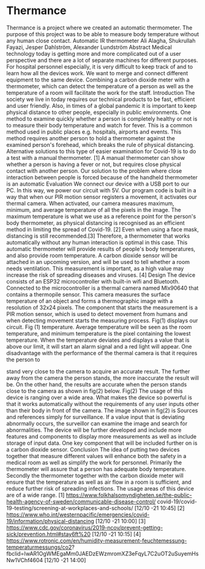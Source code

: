 # Thermance
Thermance is a project where we created an automatic thermometer. The purpose of this project was to be able to measure body temperature without any human close contact.
Automatic IR thermometer
Ali Alagha, Shukrullah Fayazi, Jesper Dahlström, Alexander Lundström
 Abstract
Medical technology today is getting more and more complicated out of a user perspective and there are a lot of separate machines for different purposes. For hospital personnel especially, it is very difficult to keep track of and to learn how all the devices work. We want to merge and connect different equipment to the same device. Combining a carbon dioxide meter with a thermometer, which can detect the temperature of a person as well as the temperature of a room will facilitate the work for the staff.
Introduction
The society we live in today requires our technical products to be fast, efficient and user friendly. Also, in times of a global pandemic it is important to keep physical distance to other people, especially in public environments. One method to examine quickly whether a person is completely healthy or not is to measure their body temperature and watch for fever. This is a common method used in public places e.g. hospitals, airports and events. This method requires another person to hold a thermometer against the examined person's forehead, which breaks the rule of physical distancing. Alternative solutions to this type of easier examination for Covid-19 is to do a test with a manual thermometer. [1] A manual thermometer can show whether a person is having a fever or not, but requires close physical contact with another person.
Our solution to the problem where close interaction between people is forced because of the handheld thermometer is an automatic
Evaluation
We connect our device with a USB port to our PC. In this way, we power our circuit with 5V. Our program code is built in a way that when our PIR motion sensor registers a movement, it activates our thermal camera. When activated, our camera measures maximum, minimum, and average temperature of all the pixels in the image. The maximum temperature is what we use as a reference point for the person's body
thermometer, as physical distancing is recognised as an efficient method in limiting the spread of Covid-19. [2] Even when using a face mask, distancing is still recommended.[3] Therefore, a thermometer that works automatically without any human interaction is optimal in this case. This automatic thermometer will provide results of people's body temperatures, and also provide room temperature. A carbon dioxide sensor will be attached in an upcoming version, and will be used to tell whether a room needs ventilation. This measurement is important, as a high value may increase the risk of spreading diseases and viruses. [4]
Design
The device consists of an ESP32 microcontroller with built-in wifi and Bluetooth. Connected to the microcontroller is a thermal camera named Mlx90640 that contains a thermopile sensor. This camera measures the surface temperature of an object and forms a thermographic image with a resolution of 32x24 pixels. The component that starts the measurement is a PIR motion sensor, which is used to detect movement from humans and when detecting movement starts the measuring process. Fig(1) displays our circuit.
Fig (1)
temperature. Average temperature will be seen as the room temperature, and minimum temperature is the pixel containing the lowest temperature. When the temperature deviates and displays a value that is above our limit, it will start an alarm signal and a red light will appear.
One disadvantage with the performance of the thermal camera is that it requires the person to
 
stand very close to the camera to acquire an accurate result. The further away from the camera the person stands, the more inaccurate the result will be. On the other hand, the results are accurate when the person stands close to the camera as shown in fig(2) below.
Fig(2)
The usage of this device is ranging over a wide area. What makes the device so powerful is that it works automatically without the requirements of any user inputs other than their body in front of the camera. The image shown in fig(2) is
Sources and references
simply for surveillance. If a value input that is deviating abnormally occurs, the surveillor can examine the image and search for abnormalities.
The device will be further developed and include more features and components to display more measurements as well as include storage of input data. One key component that will be included further on is a carbon dioxide sensor.
Conclusion
The idea of putting two devices together that measure different values will enhance both the safety in a medical room as well as simplify the work for personnel. Primarily the thermometer will assure that a person has adequate body temperature. Secondly the thermometer together with the carbon dioxide meter will ensure that the temperature as well as air flow in a room is sufficient, and reduce further risk of spreading infections. The usage areas of this device are of a wide range.
 [1] https://www.folkhalsomyndigheten.se/the-public-health-agency-of-sweden/communicable-disease-control/ covid-19/covid-19-testing/screening-at-workplaces-and-schools/ [12/10 -21 10:45]
[2] https://www.who.int/westernpacific/emergencies/covid-19/information/physical-distancing [12/10 -21 10:00] [3] https://www.cdc.gov/coronavirus/2019-ncov/prevent-getting-sick/prevention.html#stay6ft%20
[12/10 -21 10:15]
[4] https://www.rotronic.com/en/humidity-measurement-feuchtemessung-temperaturmessungs/co2? fbclid=IwAR1OgWMEgaMm0JAEDzEWzmromXZ3eFqyL7C2uOT2uSuyemHsNw1VChf4604 [12/10 -21 14:00]
